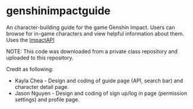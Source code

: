 # genshinimpactguide

An character-building guide for the game Genshin Impact. Users can browse for in-game characters and view helpful information about them. Uses the [ImpactAPI](https://github.com/impact-moe/impact-api/wiki)

NOTE: This code was downloaded from a private class repository and uploaded to this repository. 

Credit as following:
* Kayla Chea - Design and coding of guide page (API, search bar) and character detail page.
* Jason Nguyen - Design and coding of sign up/log in page (permission settings) and profile page.
